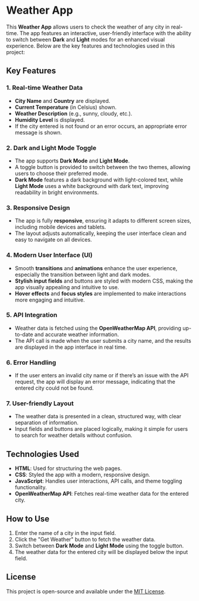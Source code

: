# Weather App

This **Weather App** allows users to check the weather of any city in real-time. The app features an interactive, user-friendly interface with the ability to switch between **Dark** and **Light** modes for an enhanced visual experience. Below are the key features and technologies used in this project:

## Key Features

### 1. **Real-time Weather Data**
- **City Name** and **Country** are displayed.
- **Current Temperature** (in Celsius) shown.
- **Weather Description** (e.g., sunny, cloudy, etc.).
- **Humidity Level** is displayed.
- If the city entered is not found or an error occurs, an appropriate error message is shown.

### 2. **Dark and Light Mode Toggle**
- The app supports **Dark Mode** and **Light Mode**.
- A toggle button is provided to switch between the two themes, allowing users to choose their preferred mode.
- **Dark Mode** features a dark background with light-colored text, while **Light Mode** uses a white background with dark text, improving readability in bright environments.

### 3. **Responsive Design**
- The app is fully **responsive**, ensuring it adapts to different screen sizes, including mobile devices and tablets.
- The layout adjusts automatically, keeping the user interface clean and easy to navigate on all devices.

### 4. **Modern User Interface (UI)**
- Smooth **transitions** and **animations** enhance the user experience, especially the transition between light and dark modes.
- **Stylish input fields** and buttons are styled with modern CSS, making the app visually appealing and intuitive to use.
- **Hover effects** and **focus styles** are implemented to make interactions more engaging and intuitive.

### 5. **API Integration**
- Weather data is fetched using the **OpenWeatherMap API**, providing up-to-date and accurate weather information.
- The API call is made when the user submits a city name, and the results are displayed in the app interface in real time.

### 6. **Error Handling**
- If the user enters an invalid city name or if there’s an issue with the API request, the app will display an error message, indicating that the entered city could not be found.

### 7. **User-friendly Layout**
- The weather data is presented in a clean, structured way, with clear separation of information.
- Input fields and buttons are placed logically, making it simple for users to search for weather details without confusion.

## Technologies Used

- **HTML**: Used for structuring the web pages.
- **CSS**: Styled the app with a modern, responsive design.
- **JavaScript**: Handles user interactions, API calls, and theme toggling functionality.
- **OpenWeatherMap API**: Fetches real-time weather data for the entered city.

## How to Use

1. Enter the name of a city in the input field.
2. Click the "Get Weather" button to fetch the weather data.
3. Switch between **Dark Mode** and **Light Mode** using the toggle button.
4. The weather data for the entered city will be displayed below the input field.

## License

This project is open-source and available under the [MIT License](LICENSE).
